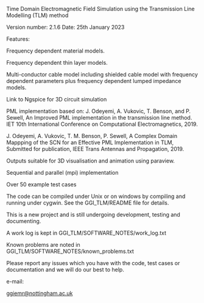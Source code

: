 
Time Domain Electromagnetic Field Simulation using the Transmission Line Modelling (TLM) method

Version number: 2.1.6
Date: 25th January 2023

Features:

Frequency dependent material models.

Frequency dependent thin layer models.

Multi-conductor cable model including shielded cable model with frequency dependent 
parameters plus frequency dependent lumped impedance models.

Link to Ngspice for 3D circuit simulation

PML implementation based on:
 J. Odeyemi, A. Vukovic, T. Benson, and P. Sewell, An Improved PML implementation in the transmission line method. IET 10th International Conference on Computational Electromagnetics, 2019.
 
J. Odeyemi, A. Vukovic, T. M. Benson, P. Sewell, A Complex Domain Mappping of the SCN for an Effective PML Implementation in TLM, Submitted for publication, IEEE Trans Antennas and Propagation, 2019.

Outputs suitable for 3D visualisation and animation using paraview.

Sequential and parallel (mpi) implementation

Over 50 example test cases

The code can be compiled under Unix or on windows by compiling and running under cygwin.
See the GGI_TLM/README file for details.

This is a new project and is still undergoing development, testing and documenting.

A work log is kept in GGI_TLM/SOFTWARE_NOTES/work_log.txt

Known problems are noted in GGI_TLM/SOFTWARE_NOTES/known_problems.txt


Please report any issues which you have with the code, test cases or documentation 
and we will do our best to help. 

e-mail:

ggiemr@nottingham.ac.uk


